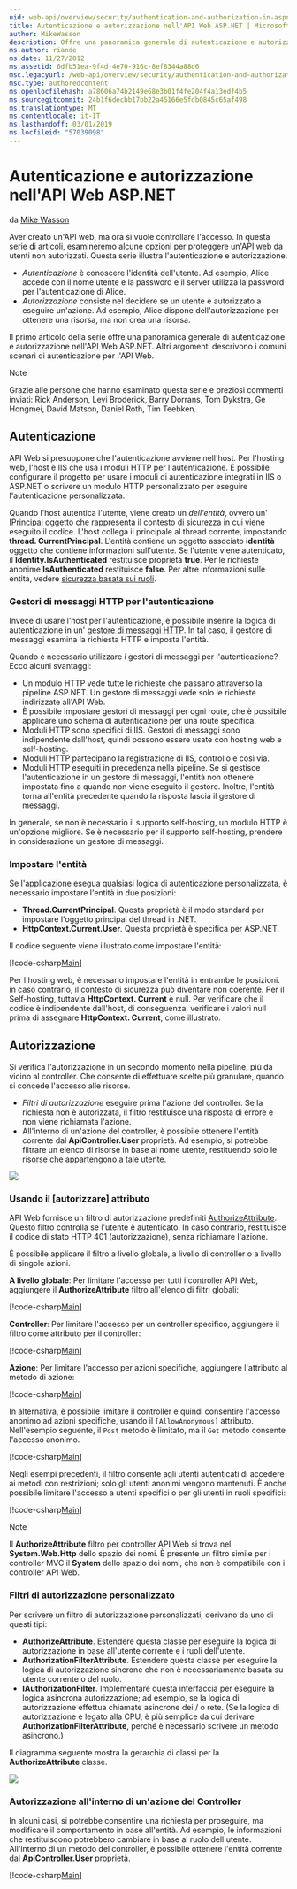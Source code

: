 ```yaml
---
uid: web-api/overview/security/authentication-and-authorization-in-aspnet-web-api
title: Autenticazione e autorizzazione nell'API Web ASP.NET | Microsoft Docs
author: MikeWasson
description: Offre una panoramica generale di autenticazione e autorizzazione nell'API Web ASP.NET.
ms.author: riande
ms.date: 11/27/2012
ms.assetid: 6dfb51ea-9f4d-4e70-916c-8ef8344a88d6
msc.legacyurl: /web-api/overview/security/authentication-and-authorization-in-aspnet-web-api
msc.type: authoredcontent
ms.openlocfilehash: a78606a74b2149e68e3b01f4fe204f4a13edf4b5
ms.sourcegitcommit: 24b1f6decbb17bb22a45166e5fdb0845c65af498
ms.translationtype: MT
ms.contentlocale: it-IT
ms.lasthandoff: 03/01/2019
ms.locfileid: "57039098"
---
```

<a name="authentication-and-authorization-in-aspnet-web-api"></a>Autenticazione e autorizzazione nell'API Web ASP.NET
====================
da [Mike Wasson](https://github.com/MikeWasson)

Aver creato un'API web, ma ora si vuole controllare l'accesso. In questa serie di articoli, esamineremo alcune opzioni per proteggere un'API web da utenti non autorizzati. Questa serie illustra l'autenticazione e autorizzazione.

- *Autenticazione* è conoscere l'identità dell'utente. Ad esempio, Alice accede con il nome utente e la password e il server utilizza la password per l'autenticazione di Alice.
- *Autorizzazione* consiste nel decidere se un utente è autorizzato a eseguire un'azione. Ad esempio, Alice dispone dell'autorizzazione per ottenere una risorsa, ma non crea una risorsa.

Il primo articolo della serie offre una panoramica generale di autenticazione e autorizzazione nell'API Web ASP.NET. Altri argomenti descrivono i comuni scenari di autenticazione per l'API Web.

> [!NOTE]
> Grazie alle persone che hanno esaminato questa serie e preziosi commenti inviati: Rick Anderson, Levi Broderick, Barry Dorrans, Tom Dykstra, Ge Hongmei, David Matson, Daniel Roth, Tim Teebken.


## <a name="authentication"></a>Autenticazione

API Web si presuppone che l'autenticazione avviene nell'host. Per l'hosting web, l'host è IIS che usa i moduli HTTP per l'autenticazione. È possibile configurare il progetto per usare i moduli di autenticazione integrati in IIS o ASP.NET o scrivere un modulo HTTP personalizzato per eseguire l'autenticazione personalizzata.

Quando l'host autentica l'utente, viene creato un *dell'entità*, ovvero un' [IPrincipal](https://msdn.microsoft.com/library/System.Security.Principal.IPrincipal.aspx) oggetto che rappresenta il contesto di sicurezza in cui viene eseguito il codice. L'host collega il principale al thread corrente, impostando **thread. CurrentPrincipal**. L'entità contiene un oggetto associato **identità** oggetto che contiene informazioni sull'utente. Se l'utente viene autenticato, il **Identity.IsAuthenticated** restituisce proprietà **true**. Per le richieste anonime **IsAuthenticated** restituisce **false**. Per altre informazioni sulle entità, vedere [sicurezza basata sui ruoli](https://msdn.microsoft.com/library/shz8h065.aspx).

### <a name="http-message-handlers-for-authentication"></a>Gestori di messaggi HTTP per l'autenticazione

Invece di usare l'host per l'autenticazione, è possibile inserire la logica di autenticazione in un' [gestore di messaggi HTTP](../advanced/http-message-handlers.md). In tal caso, il gestore di messaggi esamina la richiesta HTTP e imposta l'entità.

Quando è necessario utilizzare i gestori di messaggi per l'autenticazione? Ecco alcuni svantaggi:

- Un modulo HTTP vede tutte le richieste che passano attraverso la pipeline ASP.NET. Un gestore di messaggi vede solo le richieste indirizzate all'API Web.
- È possibile impostare gestori di messaggi per ogni route, che è possibile applicare uno schema di autenticazione per una route specifica.
- Moduli HTTP sono specifici di IIS. Gestori di messaggi sono indipendente dall'host, quindi possono essere usate con hosting web e self-hosting.
- Moduli HTTP partecipano la registrazione di IIS, controllo e così via.
- Moduli HTTP eseguiti in precedenza nella pipeline. Se si gestisce l'autenticazione in un gestore di messaggi, l'entità non ottenere impostata fino a quando non viene eseguito il gestore. Inoltre, l'entità torna all'entità precedente quando la risposta lascia il gestore di messaggi.

In generale, se non è necessario il supporto self-hosting, un modulo HTTP è un'opzione migliore. Se è necessario per il supporto self-hosting, prendere in considerazione un gestore di messaggi.

### <a name="setting-the-principal"></a>Impostare l'entità

Se l'applicazione esegua qualsiasi logica di autenticazione personalizzata, è necessario impostare l'entità in due posizioni:

- **Thread.CurrentPrincipal**. Questa proprietà è il modo standard per impostare l'oggetto principal del thread in .NET.
- **HttpContext.Current.User**. Questa proprietà è specifica per ASP.NET.

Il codice seguente viene illustrato come impostare l'entità:

[!code-csharp[Main](authentication-and-authorization-in-aspnet-web-api/samples/sample1.cs)]

Per l'hosting web, è necessario impostare l'entità in entrambe le posizioni. in caso contrario, il contesto di sicurezza può diventare non coerente. Per il Self-hosting, tuttavia **HttpContext. Current** è null. Per verificare che il codice è indipendente dall'host, di conseguenza, verificare i valori null prima di assegnare **HttpContext. Current**, come illustrato.

## <a name="authorization"></a>Autorizzazione

Si verifica l'autorizzazione in un secondo momento nella pipeline, più da vicino al controller. Che consente di effettuare scelte più granulare, quando si concede l'accesso alle risorse.

- *Filtri di autorizzazione* eseguire prima l'azione del controller. Se la richiesta non è autorizzata, il filtro restituisce una risposta di errore e non viene richiamata l'azione.
- All'interno di un'azione del controller, è possibile ottenere l'entità corrente dal **ApiController.User** proprietà. Ad esempio, si potrebbe filtrare un elenco di risorse in base al nome utente, restituendo solo le risorse che appartengono a tale utente.

![](authentication-and-authorization-in-aspnet-web-api/_static/image1.png)

<a id="auth3"></a>
### <a name="using-the-authorize-attribute"></a>Usando il [autorizzare] attributo

API Web fornisce un filtro di autorizzazione predefiniti [AuthorizeAttribute](https://msdn.microsoft.com/library/system.web.http.authorizeattribute.aspx). Questo filtro controlla se l'utente è autenticato. In caso contrario, restituisce il codice di stato HTTP 401 (autorizzazione), senza richiamare l'azione.

È possibile applicare il filtro a livello globale, a livello di controller o a livello di singole azioni.

**A livello globale**: Per limitare l'accesso per tutti i controller API Web, aggiungere il **AuthorizeAttribute** filtro all'elenco di filtri globali:

[!code-csharp[Main](authentication-and-authorization-in-aspnet-web-api/samples/sample2.cs)]

**Controller**: Per limitare l'accesso per un controller specifico, aggiungere il filtro come attributo per il controller:

[!code-csharp[Main](authentication-and-authorization-in-aspnet-web-api/samples/sample3.cs)]

**Azione**: Per limitare l'accesso per azioni specifiche, aggiungere l'attributo al metodo di azione:

[!code-csharp[Main](authentication-and-authorization-in-aspnet-web-api/samples/sample4.cs)]

In alternativa, è possibile limitare il controller e quindi consentire l'accesso anonimo ad azioni specifiche, usando il `[AllowAnonymous]` attributo. Nell'esempio seguente, il `Post` metodo è limitato, ma il `Get` metodo consente l'accesso anonimo.

[!code-csharp[Main](authentication-and-authorization-in-aspnet-web-api/samples/sample5.cs)]

Negli esempi precedenti, il filtro consente agli utenti autenticati di accedere ai metodi con restrizioni; solo gli utenti anonimi vengono mantenuti. È anche possibile limitare l'accesso a utenti specifici o per gli utenti in ruoli specifici:

[!code-csharp[Main](authentication-and-authorization-in-aspnet-web-api/samples/sample6.cs)]

> [!NOTE]
> Il **AuthorizeAttribute** filtro per controller API Web si trova nel **System.Web.Http** dello spazio dei nomi. È presente un filtro simile per i controller MVC il **System** dello spazio dei nomi, che non è compatibile con i controller API Web.


### <a name="custom-authorization-filters"></a>Filtri di autorizzazione personalizzato

Per scrivere un filtro di autorizzazione personalizzati, derivano da uno di questi tipi:

- **AuthorizeAttribute**. Estendere questa classe per eseguire la logica di autorizzazione in base all'utente corrente e i ruoli dell'utente.
- **AuthorizationFilterAttribute**. Estendere questa classe per eseguire la logica di autorizzazione sincrone che non è necessariamente basata su utente corrente o del ruolo.
- **IAuthorizationFilter**. Implementare questa interfaccia per eseguire la logica asincrona autorizzazione; ad esempio, se la logica di autorizzazione effettua chiamate asincrone dei / o rete. (Se la logica di autorizzazione è legato alla CPU, è più semplice da cui derivare **AuthorizationFilterAttribute**, perché è necessario scrivere un metodo asincrono.)

Il diagramma seguente mostra la gerarchia di classi per la **AuthorizeAttribute** classe.

![](authentication-and-authorization-in-aspnet-web-api/_static/image2.png)

### <a name="authorization-inside-a-controller-action"></a>Autorizzazione all'interno di un'azione del Controller

In alcuni casi, si potrebbe consentire una richiesta per proseguire, ma modificare il comportamento in base all'entità. Ad esempio, le informazioni che restituiscono potrebbero cambiare in base al ruolo dell'utente. All'interno di un metodo del controller, è possibile ottenere l'entità corrente dal **ApiController.User** proprietà.

[!code-csharp[Main](authentication-and-authorization-in-aspnet-web-api/samples/sample7.cs)]
